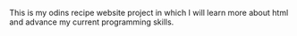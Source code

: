 This is my odins recipe website project in which I will learn more about html and advance my current programming skills.
